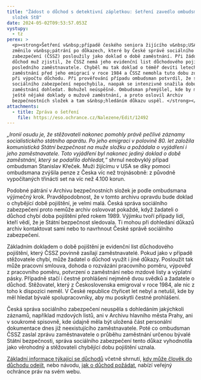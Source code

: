 ```yaml
---
title: "Žádost o důchod s detektivní zápletkou: šetření zavedlo ombudsmana až do
  složek StB"
date: 2024-05-02T09:53:57.053Z
vystupy:
  - tz
perex: >
  <p><strong>Šetření v&nbsp;případě českého seniora žijícího v&nbsp;USA se
  změnilo v&nbsp;pátrání po důkazech, které by České správě sociálního
  zabezpečení (ČSSZ) posloužily jako doklad o době zaměstnání. Při žádosti o
  důchod muž zjistil, že ČSSZ nemá jeho evidenční list důchodového pojištění od
  posledního zaměstnavatele. Chyběl mu tak doklad o téměř devíti letech
  zaměstnání před jeho emigrací v roce 1984 a ČSSZ nemohla tuto dobu zohlednit
  při výpočtu důchodu. Při prověřování případu ombudsman potvrdil, že správa
  sociálního zabezpečení nepochybila, naopak se intenzivně snažila dobu mužova
  zaměstnání dohledat. Bohužel neúspěšně. Ombudsman přemýšlel, kde by mohly být
  ještě nějaké doklady o mužově zaměstnání, a proto oslovil Archiv
  bezpečnostních složek a tam s&nbsp;hledáním důkazu uspěl. </strong></p>
attachments:
  - title: Zpráva o šetření
    file: https://eso.ochrance.cz/Nalezene/Edit/12492
---
```

<p><em>&bdquo;Ironií osudu je, že stěžovateli nakonec pomohly právě pečlivé záznamy socialistického státního aparátu. Po jeho emigraci v&nbsp;polovině 80. let založila komunistická Státní bezpečnost na muže složku a požádala o vyjádření i jeho zaměstnavatele. Toto vyjádření byl nakonec jediný doklad o době zaměstnání, který se podařilo dohledat,&ldquo;</em> shrnul neobvyklý případ ombudsman Stanislav Křeček. Muži žijícímu v&nbsp;USA se díky pomoci ombudsmana zvýšila penze z Česka víc než trojnásobně: z&nbsp;původně vypočítaných třinácti set na víc než 4.100 korun.</p>

<p>Podobné pátrání v&nbsp;Archivu bezpečnostních složek je podle ombudsmana výjimečný krok. Pravděpodobnost, že v tomto archivu opravdu bude doklad o chybějící době pojištění, je velmi malá. Česká správa sociálního zabezpečení proto nemůže archiv oslovovat pokaždé, když žadateli o důchod chybí doba pojištění před rokem 1989. Výjimku tvoří případy lidí, kteří vědí, že je Státní bezpečnost sledovala. Ti mohou při dohledání důkazů archiv kontaktovat sami nebo to navrhnout České správě sociálního zabezpečení.</p>

<p>Základním dokladem o době pojištění je evidenční list důchodového pojištění, který ČSSZ povinně zasílají zaměstnavatelé. Pokud jako v&nbsp;případě stěžovatele chybí, může žadatel o důchod využít i jiné důkazy. Posloužit tak může pracovní smlouva, dohoda o rozvázání pracovního poměru, výpověď z pracovního poměru, potvrzení o zaměstnání nebo mzdové listy a výplatní pásky. Případně stačí i čestné prohlášení nejméně dvou svědků a žadatele o důchod. Stěžovatel, který z&nbsp;Československa emigroval v&nbsp;roce 1984, ale nic z toho k&nbsp;dispozici neměl. V&nbsp;České republice čtyřicet let nebyl a netušil, kde by měl hledat bývalé spolupracovníky, aby mu poskytli čestné prohlášení.</p>

<p>Česká správa sociálního zabezpečení neuspěla s&nbsp;dohledáním jakýchkoli záznamů, například mzdových listů, ani v&nbsp;Archivu hlavního města Prahy, ani v&nbsp;soukromé spisovně, kde údajně měla být uložená část personální dokumentace dnes již neexistujícího zaměstnavatele. Poté co ombudsman ČSSZ zaslal zprávu zaměstnavatele o průběhu zaměstnání určenou bývalé Státní bezpečnosti, správa sociálního zabezpečení tento důkaz vyhodnotila jako věrohodný a stěžovateli chybějící dobu pojištění uznala.</p>

<p><a href="https://www.ochrance.cz/situace/duchody/">Základní informace týkající se důchodů</a> včetně shrnutí, <a href="https://www.ochrance.cz/letaky/kdy_mohu_odejit_do_starobniho_duchodu_kancelar/kdy_mohu_odejit_do_duchodu.pdf">kdy může člověk do důchodu odejít</a>, nebo návodu, <a href="https://www.ochrance.cz/letaky/jak_pozadat_o_duchod/jak_pozadat_o_duchod.pdf">jak o důchod požádat</a>, nabízí veřejný ochránce práv na svém webu.</p>
